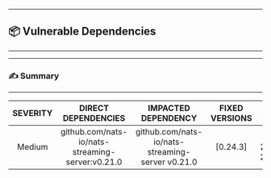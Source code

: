 

---
## 📦 Vulnerable Dependencies

---

---
### ✍️ Summary

---
| SEVERITY                | DIRECT DEPENDENCIES                  | IMPACTED DEPENDENCY                  | FIXED VERSIONS                  | CVES                  |
| :---------------------: | :-----------------------------------: | :-----------------------------------: | :-----------------------------------: | :-----------------------------------: |
| Medium | github.com/nats-io/nats-streaming-server:v0.21.0 | github.com/nats-io/nats-streaming-server v0.21.0 | [0.24.3] | CVE-2022-26652 |